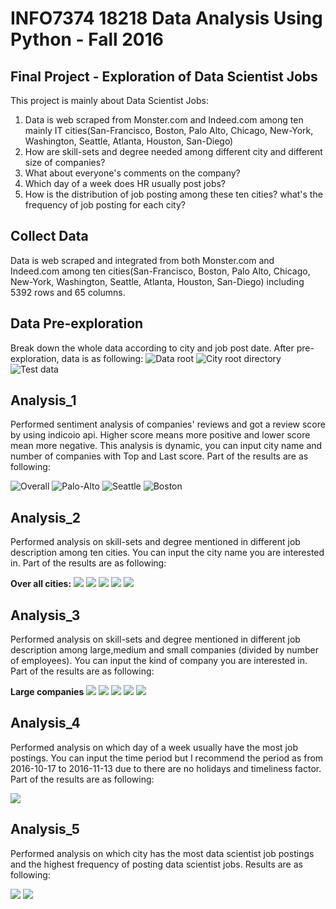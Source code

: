 # INFO7374 18218 Data Analysis Using Python - Fall 2016 #
## Final Project - Exploration of Data Scientist Jobs ##
This project is mainly about Data Scientist Jobs:

1. Data is web scraped from Monster.com and Indeed.com among ten mainly IT cities(San-Francisco, Boston, Palo Alto, Chicago, New-York, Washington, Seattle, Atlanta, Houston, San-Diego)
2. How are skill-sets and degree needed among different city and different size of companies?
3. What about everyone's comments on the company?
4. Which day of a week does HR usually post jobs?
5. How is the distribution of job posting among these ten cities? what's the frequency of job posting for each city? 

## Collect Data ##
Data is web scraped and integrated from both Monster.com and Indeed.com among ten cities(San-Francisco, Boston, Palo Alto, Chicago, New-York, Washington, Seattle, Atlanta, Houston, San-Diego) including 5392 rows and 65 columns.

## Data Pre-exploration ##
Break down the whole data according to city and job post date. After pre-exploration, data is as following:
![Data root](http://i.imgur.com/VSU48Od.png)
![City root directory](http://i.imgur.com/gmPufKR.png)
![Test data](http://i.imgur.com/ChP1TAW.png)

## Analysis_1 ##
Performed sentiment analysis of companies' reviews and got a review score by using indicoio api. Higher score means more positive and lower score mean more negative. This analysis is dynamic, you can input city name and number of companies with Top and Last score. Part of the results are as following:

![Overall](http://i.imgur.com/jOvtZLk.png)
![Palo-Alto](http://i.imgur.com/3WKJxmw.png)
![Seattle](http://i.imgur.com/UWDlw3r.png)
![Boston](http://i.imgur.com/JBrlwkn.png)

## Analysis_2 ##
Performed analysis on skill-sets and degree mentioned in different job description among ten cities. You can input the city name you are interested in. Part of the results are as following:

**Over all cities:**
![](http://i.imgur.com/hUQylgJ.png)
![](http://i.imgur.com/8j6tDmb.png)
![](http://i.imgur.com/sjMfW7C.png)
![](http://i.imgur.com/9q0QqdP.png)
![](http://i.imgur.com/Z64Dc7f.png)

## Analysis_3 ##
Performed analysis on skill-sets and degree mentioned in different job description among large,medium and small companies (divided by number of employees). You can input the kind of company you are interested in. Part of the results are as following:

**Large companies**
![](http://i.imgur.com/nkXeF8A.png)
![](http://i.imgur.com/lmd6B8G.png)
![](http://i.imgur.com/b1HWZIw.png)
![](http://i.imgur.com/8Shg1so.png)
![](http://i.imgur.com/ezzEVPE.png)

## Analysis_4 ##
Performed analysis on which day of a week usually have the most job postings. You can input the time period but I recommend the period as from 2016-10-17 to 2016-11-13 due to there are no holidays and timeliness factor. Part of the results are as following:

![](http://i.imgur.com/Om0miqx.png)

## Analysis_5 ##
Performed analysis on which city has the most data scientist job postings and the highest frequency of posting data scientist jobs. Results are as following:

![](http://i.imgur.com/o7M3kjg.png)
![](http://i.imgur.com/uCItj6M.png)